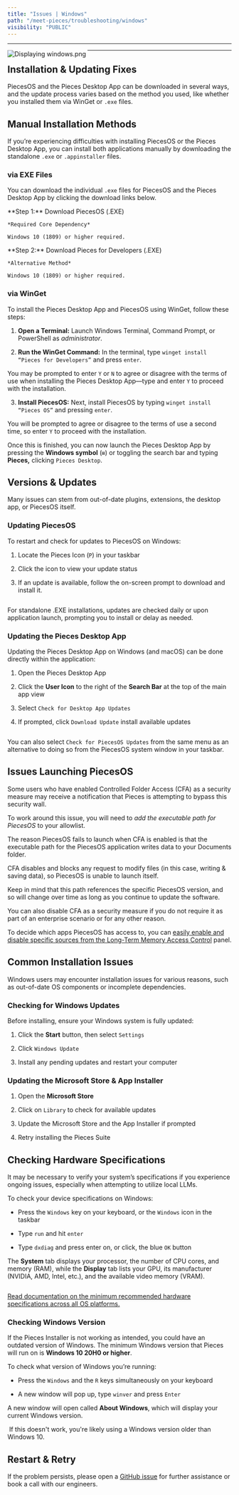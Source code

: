 ```yaml
---
title: "Issues | Windows"
path: "/meet-pieces/troubleshooting/windows"
visibility: "PUBLIC"
---
```

***

<Image src="https://storage.googleapis.com/hashnode_product_documentation_assets/meet_pieces_assets/meet_pieces/troubleshooting/windows/troubleshooting_windows.png" alt="Displaying windows.png" align="left" fullwidth="true" />

***

## Installation & Updating Fixes

PiecesOS and the Pieces Desktop App can be downloaded in several ways, and the update process varies based on the method you used, like whether you installed them via WinGet or `.exe` files.

<on-device-storage />

## Manual Installation Methods

If you’re experiencing difficulties with installing PiecesOS or the Pieces Desktop App, you can install both applications manually by downloading the standalone `.exe` or `.appinstaller` files.

### via EXE Files

You can download the individual `.exe` files for PiecesOS and the Pieces Desktop App by clicking the download links below.

<CardGroup cols={2}>
  <Card title="Download — PiecesOS (.EXE)" image="https://cdn.hashnode.com/res/hashnode/image/upload/v1744992859004/fa1743fa-66e4-4700-92da-0de69e676abe.webp" href="https://builds.pieces.app/stages/production/os_server/windows-exe/download?download=true&product=DOCUMENTATION_WEBSITE">
    **Step 1:** Download PiecesOS (.EXE)

    *Required Core Dependency*

    Windows 10 (1809) or higher required.
  </Card>

  <Card title="Download — Pieces Desktop App" image="https://cdn.hashnode.com/res/hashnode/image/upload/v1744992861808/c9c77376-c282-4797-88dd-78b8a46e3aef.webp" href="https://builds.pieces.app/stages/production/pieces_for_x/windows-exe/download?download=true&product=DOCUMENTATION_WEBSITE">
    **Step 2:** Download Pieces for Developers (.EXE)

    *Alternative Method*

    Windows 10 (1809) or higher required.
  </Card>
</CardGroup>

### via WinGet

To install the Pieces Desktop App and PiecesOS using WinGet, follow these steps:

1. **Open a Terminal:** Launch Windows Terminal, Command Prompt, or PowerShell as *administrator*.

2. **Run the WinGet Command:** In the terminal, type `winget install “Pieces for Developers”` and press `enter`.

You may be prompted to enter `Y` or `N` to agree or disagree with the terms of use when installing the Pieces Desktop App—type and enter `Y` to proceed with the installation.

3. **Install PiecesOS:** Next, install PiecesOS by typing `winget install “Pieces OS”` and pressing `enter`.

You will be prompted to agree or disagree to the terms of use a second time, so enter `Y` to proceed with the installation.

Once this is finished, you can now launch the Pieces Desktop App by pressing the **Windows symbol** (`⊞`) or toggling the search bar and typing **Pieces,** clicking `Pieces Desktop`.

## Versions & Updates

Many issues can stem from out-of-date plugins, extensions, the desktop app, or PiecesOS itself.

### Updating PiecesOS

To restart and check for updates to PiecesOS on Windows:

1. Locate the Pieces Icon (`P`) in your taskbar

2. Click the icon to view your update status

3. If an update is available, follow the on-screen prompt to download and install it.

<Image src="https://storage.googleapis.com/hashnode_product_documentation_assets/meet_pieces_assets/meet_pieces/troubleshooting/windows/windows_checking_pieces_os_for_updates.gif" alt="" align="center" fullwidth="true" />

For standalone .EXE installations, updates are checked daily or upon application launch, prompting you to install or delay as needed.

### Updating the Pieces Desktop App

Updating the Pieces Desktop App on Windows (and macOS) can be done directly within the application:

1. Open the Pieces Desktop App

2. Click the **User Icon** to the right of the **Search Bar** at the top of the main app view

3. Select `Check for Desktop App Updates`

4. If prompted, click `Download Update` install available updates

<Image src="https://storage.googleapis.com/hashnode_product_documentation_assets/meet_pieces_assets/meet_pieces/troubleshooting/windows/windows_check_pfd_for_updates.gif" alt="" align="center" fullwidth="true" />

You can also select `Check for PiecesOS Updates` from the same menu as an alternative to doing so from the PiecesOS system window in your taskbar.

## Issues Launching PiecesOS

Some users who have enabled Controlled Folder Access (CFA) as a security measure may receive a notification that Pieces is attempting to bypass this security wall.

To work around this issue, you will need to *add the executable path for PiecesOS* to your allowlist.

<Callout type="alert">
  The reason PiecesOS fails to launch when CFA is enabled is that the executable path for the PiecesOS application writes data to your Documents folder.

  CFA disables and blocks any request to modify files (in this case, writing & saving data), so PiecesOS is unable to launch itself.
</Callout>

Keep in mind that this path references the specific PiecesOS version, and so will change over time as long as you continue to update the software.

You can also disable CFA as a security measure if you do not require it as part of an enterprise scenario or for any other reason.

To decide which apps PiecesOS has access to, you can [easily enable and disable specific sources from the Long-Term Memory Access Control](https://docs.pieces.app/products/core-dependencies/pieces-os/quick-menu#long-term-memory-access-control) panel.

## Common Installation Issues

Windows users may encounter installation issues for various reasons, such as out-of-date OS components or incomplete dependencies.

### Checking for Windows Updates

Before installing, ensure your Windows system is fully updated:

1. Click the **Start** button, then select `Settings`

2. Click `Windows Update`

3. Install any pending updates and restart your computer

### Updating the Microsoft Store & App Installer

1. Open the **Microsoft Store**

2. Click on `Library` to check for available updates

3. Update the Microsoft Store and the App Installer if prompted

4. Retry installing the Pieces Suite

## Checking Hardware Specifications

It may be necessary to verify your system’s specifications if you experience ongoing issues, especially when attempting to utilize local LLMs.

To check your device specifications on Windows:

* Press the `Windows` key on your keyboard, or the `Windows` icon in the taskbar

* Type `run` and hit `enter`

* Type `dxdiag` and press enter on, or click, the blue `OK` button

The **System** tab displays your processor, the number of CPU cores, and memory (RAM), while the **Display** tab lists your GPU, its manufacturer (NVIDIA, AMD, Intel, etc.), and the available video memory (VRAM).

<Image src="https://storage.googleapis.com/hashnode_product_documentation_assets/meet_pieces_assets/meet_pieces/troubleshooting/windows/windows_checking_hardware_specs.gif" alt="" align="center" fullwidth="true" />

[Read documentation on the minimum recommended hardware specifications across all OS platforms.](https://docs.pieces.app/products/meet-pieces/troubleshooting/cross-platform#hardware-recommendations)

### Checking Windows Version

If the Pieces Installer is not working as intended, you could have an outdated version of Windows. The minimum Windows version that Pieces will run on is **Windows 10 20H0 or higher**.

To check what version of Windows you’re running:

* Press the `Windows` and the `R` keys simultaneously on your keyboard

* A new window will pop up, type `winver` and press `Enter`

A new window will open called **About Windows**, which will display your current Windows version.

<Image src="https://storage.googleapis.com/hashnode_product_documentation_assets/meet_pieces_assets/meet_pieces/troubleshooting/windows/checking_windows_ver.gif" alt="" align="center" fullwidth="true" />

<Callout type="tip">
  If this doesn't work, you're likely using a Windows version older than Windows 10.
</Callout>

## Restart & Retry

If the problem persists, please open a <a target="_blank" href="https://github.com/pieces-app/support/issues">GitHub issue</a> for further assistance or book a call with our engineers.
